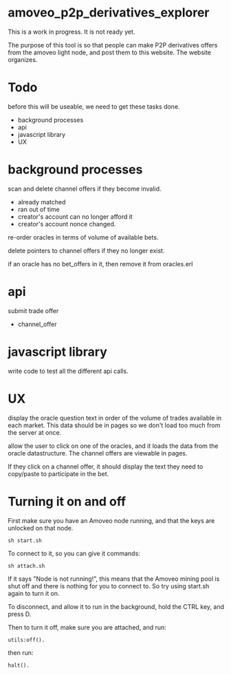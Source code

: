 amoveo_p2p_derivatives_explorer
=====

This is a work in progress. It is not ready yet.

The purpose of this tool is so that people can make P2P derivatives offers from the amoveo light node, and post them to this website. The website organizes.

Todo
======
before this will be useable, we need to get these tasks done.
* background processes
* api
* javascript library
* UX


background processes
=========

scan and delete channel offers if they become invalid.
* already matched
* ran out of time
* creator's account can no longer afford it
* creator's account nonce changed.

re-order oracles in terms of volume of available bets.

delete pointers to channel offers if they no longer exist.

if an oracle has no bet_offers in it, then remove it from oracles.erl


api
====

submit trade offer
* channel_offer

javascript library
=========
write code to test all the different api calls.


UX
======

display the oracle question text in order of the volume of trades available in each market.
This data should be in pages so we don't load too much from the server at once.

allow the user to click on one of the oracles, and it loads the data from the oracle datastructure.
The channel offers are viewable in pages.

If they click on a channel offer, it should display the text they need to copy/paste to participate in the bet.


Turning it on and off
=======

First make sure you have an Amoveo node running, and that the keys are unlocked on that node.

```
sh start.sh
```

To connect to it, so you can give it commands:
```
sh attach.sh
```
If it says "Node is not running!", this means that the Amoveo mining pool is shut off and there is nothing for you to connect to. So try using start.sh again to turn it on.

To disconnect, and allow it to run in the background, hold the CTRL key, and press D.

Then to turn it off, make sure you are attached, and run:

```
utils:off().
```
then run:
```
halt().
```

